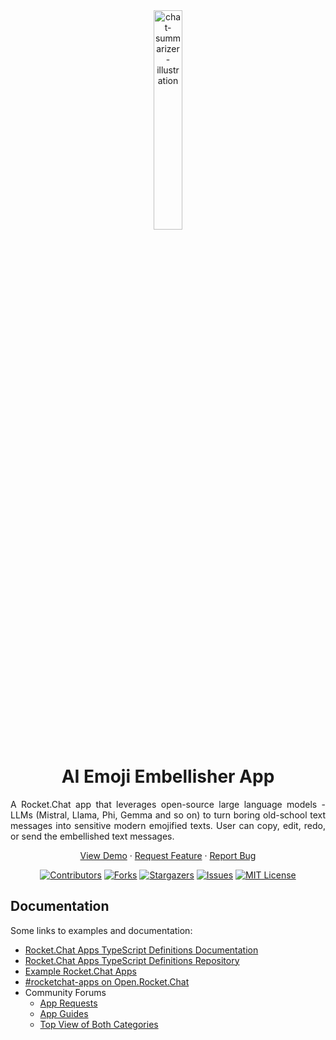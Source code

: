 <div align="center">
  <img width=30% src="https://github.com/user-attachments/assets/a92f27b9-5101-4725-8311-a0e6ada0edc7" alt="chat-summarizer-illustration">
</div>

<h1 align="center">AI Emoji Embellisher App</h1>

<p align="justify">
  A Rocket.Chat app that leverages open-source large language models - LLMs (Mistral, Llama, Phi, Gemma and so on) to turn boring old-school text messages into sensitive modern emojified texts. User can copy, edit, redo, or send the embellished text messages.
</p>

<p align="center">
  <a href="https://github.com/RocketChat/Apps.Emoji.Embellisher/wiki#-----embellisher-app-demo">View Demo</a>
  ·
  <a href="https://github.com/RocketChat/Apps.Emoji.Embellisher/issues">Request Feature</a>
  ·
  <a href="https://github.com/RocketChat/Apps.Emoji.Embellisher/issues/new">Report Bug</a>
</p>

<div align="center">
  
  [![Contributors][contributors-shield]][contributors-url] 
  [![Forks][forks-shield]][forks-url]
  [![Stargazers][stars-shield]][stars-url]
  [![Issues][issues-shield]][issues-url]
  [![MIT License][license-shield]][license-url]

</div>

## Documentation
Some links to examples and documentation:
- [Rocket.Chat Apps TypeScript Definitions Documentation](https://rocketchat.github.io/Rocket.Chat.Apps-engine/)
- [Rocket.Chat Apps TypeScript Definitions Repository](https://github.com/RocketChat/Rocket.Chat.Apps-engine)
- [Example Rocket.Chat Apps](https://github.com/graywolf336/RocketChatApps)
- [#rocketchat-apps on Open.Rocket.Chat](https://open.rocket.chat/channel/rocketchat-apps)
- Community Forums
  - [App Requests](https://forums.rocket.chat/c/rocket-chat-apps/requests)
  - [App Guides](https://forums.rocket.chat/c/rocket-chat-apps/guides)
  - [Top View of Both Categories](https://forums.rocket.chat/c/rocket-chat-apps)


<!-- MARKDOWN LINKS & IMAGES -->
<!-- https://www.markdownguide.org/basic-syntax/#reference-style-links -->
[contributors-shield]: https://img.shields.io/github/contributors/RocketChat/Apps.Emoji.Embellisher?style=for-the-badge
[contributors-url]: https://github.com/RocketChat/Apps.Emoji.Embellisher/graphs/contributors

[forks-shield]: https://img.shields.io/github/forks/RocketChat/Apps.Emoji.Embellisher?style=for-the-badge
[forks-url]: https://github.com/RocketChat/Apps.Emoji.Embellisher/network/members

[stars-shield]: https://img.shields.io/github/stars/RocketChat/Apps.Emoji.Embellisher?style=for-the-badge
[stars-url]: https://github.com/RocketChat/Apps.Emoji.Embellisher/stargazers

[issues-shield]: https://img.shields.io/github/issues/RocketChat/Apps.Emoji.Embellisher?style=for-the-badge
[issues-url]: https://github.com/RocketChat/Apps.Emoji.Embellisher/issues

[license-shield]: https://img.shields.io/github/license/RocketChat/Apps.Emoji.Embellisher?style=for-the-badge
[license-url]: https://github.com/RocketChat/Apps.Emoji.Embellisher/blob/master/LICENSE.txt
